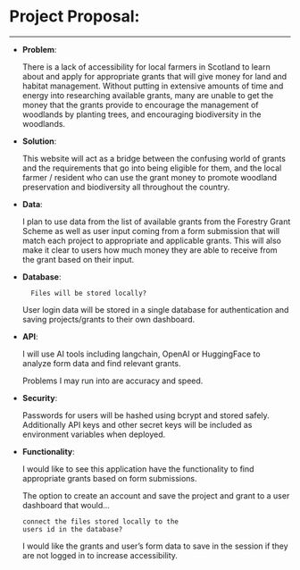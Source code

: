 # **Project Proposal:**
<hr>

* **Problem**: 

	There is a lack of accessibility for local farmers in Scotland to learn about and apply for appropriate grants that will give money for land and habitat management. Without putting in extensive amounts of time and energy into researching available grants, many are unable to get the money that the grants provide to encourage the management of woodlands by planting trees, and encouraging biodiversity in the woodlands.

* **Solution**: 

	This website will act as a bridge between the confusing world of grants and the requirements that go into being eligible for them, and the local farmer / resident who can use the grant money to promote woodland preservation and biodiversity all throughout the country.

* **Data**: 

	I plan to use data from the list of available grants from the Forestry Grant Scheme as well as user input coming from a form submission that will match each project to appropriate and applicable grants. This will also make it clear to users how much money they are able to receive from the grant based on their input.

* **Database**: 

		Files will be stored locally?

	User login data will be stored in a single database for authentication and saving projects/grants to their own dashboard.

* **API**:

	I will use AI tools including langchain, OpenAI or HuggingFace to analyze form data and find relevant grants.

	Problems I may run into are accuracy and speed.

* **Security**: 

	Passwords for users will be hashed using bcrypt and stored safely. Additionally API keys and other secret keys will be included as environment variables when deployed.

* **Functionality**:

	I would like to see this application have the functionality to find appropriate grants based on form submissions.

	The option to create an account and save the project and grant to a user dashboard that would...
	
	```
	connect the files stored locally to the 
	users id in the database?
	```

	I would like the grants and user’s form data to save in the session if they are not logged in to increase accessibility.
